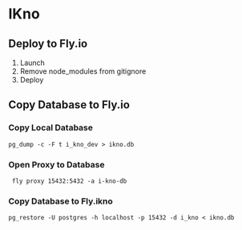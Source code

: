 # IKno

## Deploy to Fly.io

1. Launch
1. Remove node_modules from gitignore
1. Deploy

## Copy Database to Fly.io 

### Copy Local Database

```
pg_dump -c -F t i_kno_dev > ikno.db
```

### Open Proxy to Database

```
 fly proxy 15432:5432 -a i-kno-db
```

### Copy Database to Fly.ikno

```
pg_restore -U postgres -h localhost -p 15432 -d i_kno < ikno.db
```